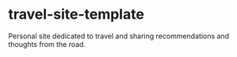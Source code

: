 # travel-site-template
Personal site dedicated to travel and sharing recommendations and thoughts from the road.
